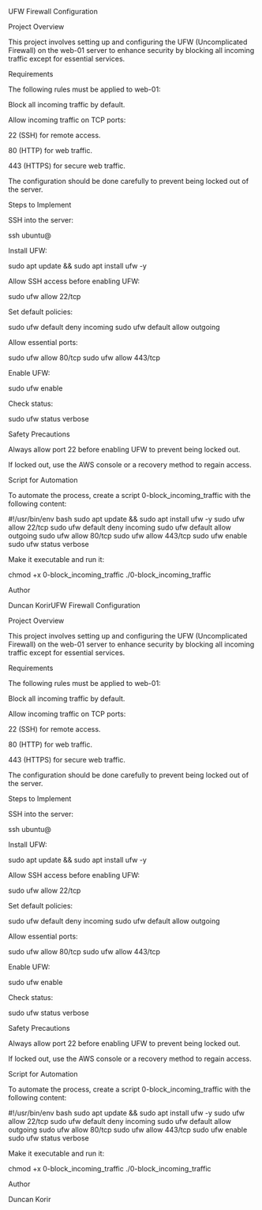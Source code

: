 UFW Firewall Configuration

Project Overview

This project involves setting up and configuring the UFW (Uncomplicated Firewall) on the web-01 server to enhance security by blocking all incoming traffic except for essential services.

Requirements

The following rules must be applied to web-01:

Block all incoming traffic by default.

Allow incoming traffic on TCP ports:

22 (SSH) for remote access.

80 (HTTP) for web traffic.

443 (HTTPS) for secure web traffic.

The configuration should be done carefully to prevent being locked out of the server.

Steps to Implement

SSH into the server:

ssh ubuntu@<server-ip>

Install UFW:

sudo apt update && sudo apt install ufw -y

Allow SSH access before enabling UFW:

sudo ufw allow 22/tcp

Set default policies:

sudo ufw default deny incoming
sudo ufw default allow outgoing

Allow essential ports:

sudo ufw allow 80/tcp
sudo ufw allow 443/tcp

Enable UFW:

sudo ufw enable

Check status:

sudo ufw status verbose

Safety Precautions

Always allow port 22 before enabling UFW to prevent being locked out.

If locked out, use the AWS console or a recovery method to regain access.

Script for Automation

To automate the process, create a script 0-block_incoming_traffic with the following content:

#!/usr/bin/env bash
sudo apt update && sudo apt install ufw -y
sudo ufw allow 22/tcp
sudo ufw default deny incoming
sudo ufw default allow outgoing
sudo ufw allow 80/tcp
sudo ufw allow 443/tcp
sudo ufw enable
sudo ufw status verbose

Make it executable and run it:

chmod +x 0-block_incoming_traffic
./0-block_incoming_traffic

Author

Duncan KorirUFW Firewall Configuration

Project Overview

This project involves setting up and configuring the UFW (Uncomplicated Firewall) on the web-01 server to enhance security by blocking all incoming traffic except for essential services.

Requirements

The following rules must be applied to web-01:

Block all incoming traffic by default.

Allow incoming traffic on TCP ports:

22 (SSH) for remote access.

80 (HTTP) for web traffic.

443 (HTTPS) for secure web traffic.

The configuration should be done carefully to prevent being locked out of the server.

Steps to Implement

SSH into the server:

ssh ubuntu@<server-ip>

Install UFW:

sudo apt update && sudo apt install ufw -y

Allow SSH access before enabling UFW:

sudo ufw allow 22/tcp

Set default policies:

sudo ufw default deny incoming
sudo ufw default allow outgoing

Allow essential ports:

sudo ufw allow 80/tcp
sudo ufw allow 443/tcp

Enable UFW:

sudo ufw enable

Check status:

sudo ufw status verbose

Safety Precautions

Always allow port 22 before enabling UFW to prevent being locked out.

If locked out, use the AWS console or a recovery method to regain access.

Script for Automation

To automate the process, create a script 0-block_incoming_traffic with the following content:

#!/usr/bin/env bash
sudo apt update && sudo apt install ufw -y
sudo ufw allow 22/tcp
sudo ufw default deny incoming
sudo ufw default allow outgoing
sudo ufw allow 80/tcp
sudo ufw allow 443/tcp
sudo ufw enable
sudo ufw status verbose

Make it executable and run it:

chmod +x 0-block_incoming_traffic
./0-block_incoming_traffic

Author

Duncan Korir
